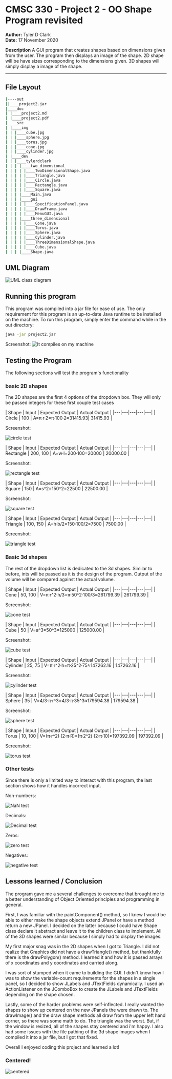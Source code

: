# CMSC 330 - Project 2 - OO Shape Program revisited

**Author:** Tyler D Clark  
**Date:** 17 November 2020

**Description** A GUI program that creates shapes based on dimensions given from the user. The program then displays an image of the shape. 2D shape will be have sizes corresponding to the dimensions given. 3D shapes will simply display a image of the shape. 

___

## File Layout

``` bash
|----out
||____project2.jar
|____doc
| |____project2.md
| |____project2.pdf
|____src
| |____img
| | |____cube.jpg
| | |____sphere.jpg
| | |____torus.jpg
| | |____cone.jpg
| | |____cylinder.jpg
| |____dev
| | |____tylerdclark
| | | |____two_dimensional
| | | | |____TwoDimensionalShape.java
| | | | |____Triangle.java
| | | | |____Circle.java
| | | | |____Rectangle.java
| | | | |____Square.java
| | | |____Main.java
| | | |____gui
| | | | |____SpecificationPanel.java
| | | | |____DrawFrame.java
| | | | |____MenuGUI.java
| | | |____three_dimensional
| | | | |____Cone.java
| | | | |____Torus.java
| | | | |____Sphere.java
| | | | |____Cylinder.java
| | | | |____ThreeDimensionalShape.java
| | | | |____Cube.java
| | | |____Shape.java
```

## UML Diagram

![UML class diagram](doc/img/project2uml.png)

## Running this program

This program was compiled into a jar file for ease of use. The only requirement for this program is an up-to-date Java runtime to be installed on the machine. To run this program, simply enter the command while in the out directory:

``` bash
java -jar project2.jar
```

 Screenshot:
![It compiles on my machine](doc/img/ss1.png)

## Testing the Program

The following sections will test the program's functionality

### basic 2D shapes

The 2D shapes are the first 4 options of the dropdown box. They will only be passed integers for these first couple test cases

|  Shape | Input  | Expected Output  | Actual Output  |
|---|---|---|---|---|
| Circle | 100 | A=π·r·2=π·100·2≈31415.93| 31415.93 |

Screenshot:

![circle test](doc/img/ss2.png)

|  Shape | Input  | Expected Output  | Actual Output  |
|---|---|---|---|---|
| Rectangle | 200, 100 | A=w·l=200·100=20000 | 20000.00 |

Screenshot:

![rectangle test](doc/img/ss3.png)

|  Shape | Input  | Expected Output  | Actual Output  |
|---|---|---|---|---|
| Square | 150 | A=s^2=150^2=22500 | 22500.00 |

Screenshot:

![square test](doc/img/ss4.png)

|  Shape | Input  | Expected Output  | Actual Output  |
|---|---|---|---|---|
| Triangle | 100, 150 | A=h·b/2=150·100/2=7500 | 7500.00 |

Screenshot:

![triangle test](doc/img/ss5.png)

### Basic 3d shapes

The rest of the dropdown list is dedicated to the 3d shapes. Similar to before, ints will be passed as it is the design of the program. Output of the volume will be compared against the actual volume.

|  Shape | Input  | Expected Output  | Actual Output  |
|---|---|---|---|---|
| Cone | 50, 100 | V=π·r^2·h/3=π·50^2·100/3≈261799.39 | 261799.39 |

Screenshot:

![cone test](doc/img/ss6.png)

|  Shape | Input  | Expected Output  | Actual Output  |
|---|---|---|---|---|
| Cube | 50 | V=a^3=50^3=125000 | 125000.00 |

Screenshot:

![cube test](doc/img/ss7.png)

|  Shape | Input  | Expected Output  | Actual Output  |
|---|---|---|---|---|
| Cylinder | 25, 75 | V=π·r^2·h=π·25^2·75≈147262.16 | 147262.16 |

Screenshot:

![cylinder test](doc/img/ss8.png)

|  Shape | Input  | Expected Output  | Actual Output  |
|---|---|---|---|---|
| Sphere | 35 | V=4/3·π·r^3=4/3·π·35^3≈179594.38 | 179594.38 |

Screenshot:

![sphere test](doc/img/ss9.png)

|  Shape | Input  | Expected Output  | Actual Output  |
|---|---|---|---|---|
| Torus | 10, 100 | V=(π·r^2)·(2·π·R)=(π·2^2)·(2·π·10)≈197392.09 | 197392.09 |

Screenshot:

![torus test](doc/img/ss10.png)

### Other tests

Since there is only a limited way to interact with this program, the last section shows how it handles incorrect input. 

Non-numbers:

![NaN test](doc/img/ss11.png)

Decimals:

![Decimal test](doc/img/ss12.png)

Zeros:

![zero test](doc/img/ss13.png)

Negatives:

![negative test](doc/img/ss14.png)

## Lessons learned / Conclusion

The program gave me a several challenges to overcome that brought me to a better understanding of Object Oriented principles and programming in general.

First, I was familiar with the paintComponent() method, so I knew I would be able to either make the shape objects extend JPanel or have a method return a new JPanel. I decided on the latter because I could have Shape class declare it abstract and leave it to the children class to implement. All of the 3D shapes were similar because I simply had to display the images.

My first major snag was in the 2D shapes when I got to Triangle. I did not realize that Graphics did not have a drawTriangle() method, but thankfully there is the drawPolygon() method. I learned it and how it is passed arrays of x coordinates and y coordinates and carried along.

I was sort of stumped when it came to building the GUI. I didn't know how I was to show the variable-count requirements for the shapes in a single panel, so I decided to show JLabels and JTextFields dynamically. I used an ActionListener on the JComboBox to create the JLabels and JTextFields depending on the shape chosen.

Lastly, some of the harder problems were self-inflected. I really wanted the shapes to show up centered on the new JPanels the were drawn to. The drawImage() and the draw shape methods all draw from the upper left hand corner, so there was some math to do. The triangle was the worst. But, if the window is resized, all of the shapes stay centered and i'm happy. I also had some issues with the file pathing of the 3d shape images when I compiled it into a jar file, but I got that fixed.

Overall I enjoyed coding this project and learned a lot!

### Centered!

![centered](doc/img/ss15.png)
